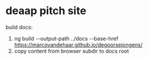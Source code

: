 # deaap pitch site
build docs: 
1. ng build --output-path ../docs --base-href https://marcovandehaar.github.io/degoorsejongens/
2. copy content from browser subdir to docs root